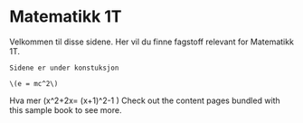 # Matematikk 1T

Velkommen til disse sidene. Her vil du finne fagstoff relevant for Matematikk 1T. 

```{admonition} Merk!
Sidene er under konstuksjon
```

```
\(e = mc^2\)
```

Hva mer \(x^2+2x= (x+1)^2-1 \)
Check out the content pages bundled with this sample book to see more.
